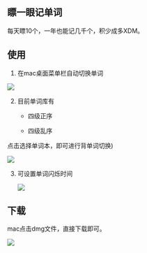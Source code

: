 ## 瞟一眼记单词

每天瞟10个，一年也能记几千个，积少成多XDM。

## 使用

1. 在mac桌面菜单栏自动切换单词

![](https://sls-cloudfunction-ap-guangzhou-code-1259015008.cos.ap-guangzhou.myqcloud.com/images/202310041705905.png)

2. 目前单词库有
   
   - 四级正序
   
   - 四级乱序

  点击选择单词本，即可进行背单词切换)

  ![](https://sls-cloudfunction-ap-guangzhou-code-1259015008.cos.ap-guangzhou.myqcloud.com/images/202310041708299.png)

3. 可设置单词闪烁时间
   
   ![](https://sls-cloudfunction-ap-guangzhou-code-1259015008.cos.ap-guangzhou.myqcloud.com/images/202310041709995.png)

## 下载

mac点击dmg文件，直接下载即可。

![](https://sls-cloudfunction-ap-guangzhou-code-1259015008.cos.ap-guangzhou.myqcloud.com/images/202310041704991.png)
